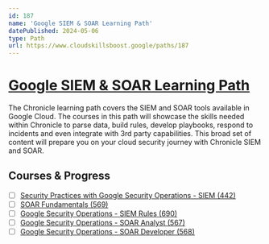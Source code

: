 ```yaml
---
id: 187
name: 'Google SIEM & SOAR Learning Path'
datePublished: 2024-05-06
type: Path
url: https://www.cloudskillsboost.google/paths/187
---
```


# [Google SIEM & SOAR Learning Path](https://www.cloudskillsboost.google/paths/187)

The Chronicle learning path covers the SIEM and SOAR tools available in Google Cloud. The courses in this path will showcase the skills needed within Chronicle to parse data, build rules, develop playbooks, respond to incidents and even integrate with 3rd party capabilities. This broad set of content will prepare you on your cloud security journey with Chronicle SIEM and SOAR.

## Courses & Progress

- [ ] [Security Practices with Google Security Operations - SIEM (442)](../courses/Security-Practices-with-Google-Security-Operations-SIEM.md)
- [ ] [SOAR Fundamentals (569)](../courses/SOAR-Fundamentals.md)
- [ ] [Google Security Operations - SIEM Rules (690)](../courses/Google-Security-Operations-SIEM-Rules.md)
- [ ] [Google Security Operations - SOAR Analyst (567)](../courses/Google-Security-Operations-SOAR-Analyst.md)
- [ ] [Google Security Operations - SOAR Developer (568)](../courses/Google-Security-Operations-SOAR-Developer.md)
